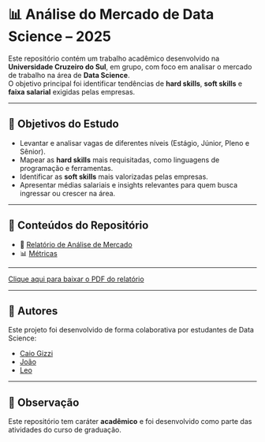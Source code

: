 # 📊 Análise do Mercado de Data Science – 2025

Este repositório contém um trabalho acadêmico desenvolvido na **Universidade Cruzeiro do Sul**, em grupo, com foco em analisar o mercado de trabalho na área de **Data Science**.  
O objetivo principal foi identificar tendências de **hard skills**, **soft skills** e **faixa salarial** exigidas pelas empresas.

---

## 🎯 Objetivos do Estudo
- Levantar e analisar vagas de diferentes níveis (Estágio, Júnior, Pleno e Sênior).  
- Mapear as **hard skills** mais requisitadas, como linguagens de programação e ferramentas.  
- Identificar as **soft skills** mais valorizadas pelas empresas.  
- Apresentar médias salariais e insights relevantes para quem busca ingressar ou crescer na área.  

---

## 📂 Conteúdos do Repositório
- 📑 [Relatório de Análise de Mercado](./Relatório%20de%20Análise%20de%20Mercado.docx)
- 📊 [Métricas](./MÉTRICAS%20PARA%20VAGAS%20DE%20DATA%20SCIENCE%20(1).png)  

---

[Clique aqui para baixar o PDF do relatório](./analisar.pdf) 

---

## 👥 Autores
Este projeto foi desenvolvido de forma colaborativa por estudantes de Data Science:  
- [Caio Gizzi](https://github.com/CaioGizzi)  
- [João](https://github.com/devjoaovieira)  
- [Leo](https://github.com/leosilvas-collab)  

---

## 📌 Observação
Este repositório tem caráter **acadêmico** e foi desenvolvido como parte das atividades do curso de graduação.

